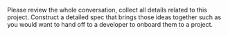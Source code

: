 Please review the whole conversation, collect all details related to this project.  Construct a detailed spec that brings those ideas together such as you would want to hand off to a developer to onboard them to a project.
